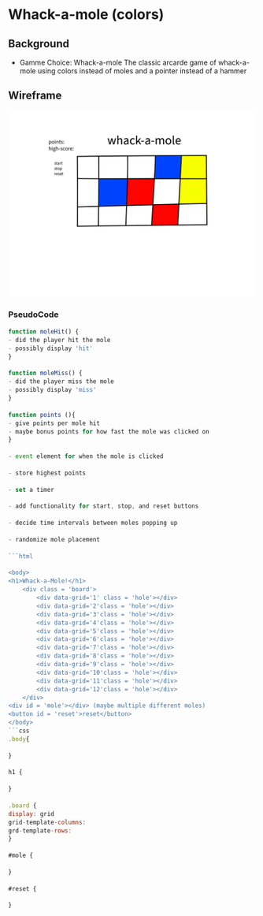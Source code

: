 # Whack-a-mole (colors)

## Background
- Gamme Choice: Whack-a-mole
The classic arcarde game of whack-a-mole using colors instead of moles and a pointer instead of a hammer

## Wireframe
![Whack-a-mole wireframe](img/Untitled%20-%20May%2020%2C%202022%2018.48.jpg)

### PseudoCode
```js
function moleHit() {
- did the player hit the mole
- possibly display 'hit'
}

function moleMiss() {
- did the player miss the mole
- possibly display 'miss'
}

function points (){
- give points per mole hit
- maybe bonus points for how fast the mole was clicked on
}

- event element for when the mole is clicked

- store highest points

- set a timer

- add functionality for start, stop, and reset buttons

- decide time intervals between moles popping up

- randomize mole placement

```html

<body>
<h1>Whack-a-Mole!</h1>
    <div class = 'board'>  
        <div data-grid='1' class = 'hole'></div>
        <div data-grid='2'class = 'hole'></div>
        <div data-grid='3'class = 'hole'></div>
        <div data-grid='4'class = 'hole'></div>
        <div data-grid='5'class = 'hole'></div>
        <div data-grid='6'class = 'hole'></div>
        <div data-grid='7'class = 'hole'></div>
        <div data-grid='8'class = 'hole'></div>
        <div data-grid='9'class = 'hole'></div>
        <div data-grid='10'class = 'hole'></div>
        <div data-grid='11'class = 'hole'></div>
        <div data-grid='12'class = 'hole'></div>
    </div>
<div id = 'mole'></div> (maybe multiple different moles)
<button id = 'reset'>reset</button> 
</body>    
```css
.body{

}

h1 {
    
}

.board {
display: grid
grid-template-columns:
grd-template-rows: 
}

#mole {

}

#reset {

}

